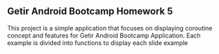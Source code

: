 ## Getir Android Bootcamp Homework 5
This project is a simple application that focuses on displaying coroutine concept and features for Getir Android Bootcamp Application. Each example is divided into functions to display each slide example
